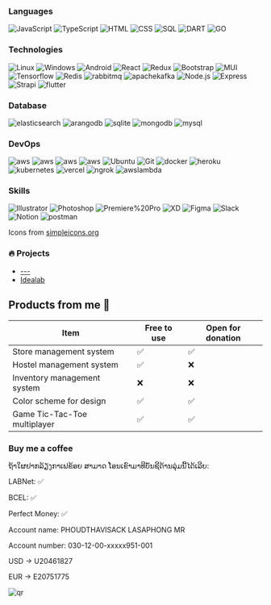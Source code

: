 

### Languages

![JavaScript](https://img.shields.io/badge/-JavaScript-000?&logo=JavaScript)
![TypeScript](https://img.shields.io/badge/-TypeScript-000?&logo=TypeScript)
![HTML](https://img.shields.io/badge/-HTML-000?&logo=html5)
![CSS](https://img.shields.io/badge/-CSS-000?&logo=css3)
![SQL](https://img.shields.io/badge/-SQL-000?&logo=MySQL)
![DART](https://img.shields.io/badge/-DART-000?&logo=dart)
![GO](https://img.shields.io/badge/-Golang-000?&logo=go)


### Technologies

![Linux](https://img.shields.io/badge/-Linux-000?&logo=linux)
![Windows](https://img.shields.io/badge/-Windows-000?&logo=Windows)
![Android](https://img.shields.io/badge/-Android-000?&logo=Android)
![React](https://img.shields.io/badge/-React-000?&logo=react)
![Redux](https://img.shields.io/badge/-Redux-000?&logo=Redux)
![Bootstrap](https://img.shields.io/badge/-Bootstrap-000?&logo=Bootstrap)
![MUI](https://img.shields.io/badge/-Material%20UI-000?&logo=MUI)
![Tensorflow](https://img.shields.io/badge/-Tensorflow-000?&logo=tensorflow)
![Redis](https://img.shields.io/badge/-Redis-000?&logo=Redis)
![rabbitmq](https://img.shields.io/badge/-RabbitMQ-000?&logo=rabbitmq)
![apachekafka](https://img.shields.io/badge/-Kafka-000?&logo=apachekafka)
![Node.js](https://img.shields.io/badge/-Node.js-000?&logo=node.js)
![Express](https://img.shields.io/badge/-Express-000?&logo=express)
![Strapi](https://img.shields.io/badge/-Strapi-000?&logo=strapi)
![flutter](https://img.shields.io/badge/-Flutter-000?&logo=flutter)


### Database

![elasticsearch](https://img.shields.io/badge/-Elasticsearch-000?&logo=elasticsearch)
![arangodb](https://img.shields.io/badge/-ArangoDB-000?&logo=arangodb)
![sqlite](https://img.shields.io/badge/-Sqlite-000?&logo=sqlite)
![mongodb](https://img.shields.io/badge/-MongoDB-000?&logo=mongodb)
![mysql](https://img.shields.io/badge/-MySQL-000?&logo=mysql)

### DevOps

![aws](https://img.shields.io/badge/-S3-000?&logo=amazons3)
![aws](https://img.shields.io/badge/-EC2-000?&logo=amazonec2)
![aws](https://img.shields.io/badge/-API_GATEWAY-000?&logo=amazonapigateway)
![aws](https://img.shields.io/badge/-Terraform-000?&logo=terraform)
![Ubuntu](https://img.shields.io/badge/-Ubuntu-000?&logo=ubuntu)
![Git](https://img.shields.io/badge/-Git-000?&logo=git)
![docker](https://img.shields.io/badge/-Docker-000?&logo=docker)
![heroku](https://img.shields.io/badge/-Heroku-000?&logo=heroku)
![kubernetes](https://img.shields.io/badge/-Kubernetes-000?&logo=kubernetes)
![vercel](https://img.shields.io/badge/-Vercel-000?&logo=vercel)
![ngrok](https://img.shields.io/badge/-Ngrok-000?&logo=ngrok)
![awslambda](https://img.shields.io/badge/-Lambda-000?&logo=awslambda)

### Skills

![Illustrator](https://img.shields.io/badge/-Illustrator-000?&logo=adobe-illustrator)
![Photoshop](https://img.shields.io/badge/-Photoshop-000?&logo=adobe-photoshop)
![Premiere%20Pro](https://img.shields.io/badge/-Premiere%20Pro-000?&logo=adobe-premiere-pro)
![XD](https://img.shields.io/badge/-XD-000?&logo=adobe-xd)
![Figma](https://img.shields.io/badge/-Figma-000?&logo=figma)
![Slack](https://img.shields.io/badge/-Slack-000?&logo=slack)
![Notion](https://img.shields.io/badge/-Notion-000?&logo=notion)
![postman](https://img.shields.io/badge/-Postman-000?&logo=postman)

Icons from [simpleicons.org](https://simpleicons.org/?q=aws)


### 🔥 Projects

-	[---](http://www.google.com)
-	[Idealab](https://idealabdevelopment.com)

## Products from me 🛒

| Item | Free to use | Open for donation |
| --- | --- | --- |
| Store management system | ✅ | ✅ |
| Hostel management system | ✅ | ❌ |
| Inventory management system | ❌ | ❌ |
| Color scheme for design | ✅ | ✅ |
| Game Tic-Tac-Toe multiplayer | ✅ | ✅ |

### Buy me a coffee

ຖ້າໃຜຢາກລ້ຽງກາເຟຂ້ອຍ ສາມາດ ໂອນເຂົາມາທີບັນຊີດ້ານລຸ່ມນີ້ໄດ້ເລີຍ:

LABNet: ✅

BCEL: ✅

Perfect Money: ✅

Account name: PHOUDTHAVISACK LASAPHONG MR

Account number: 030-12-00-xxxxx951-001 

USD -> U20461827

EUR -> E20751775	

![qr](https://chart.googleapis.com/chart?cht=qr&chl=00020101021138670016A00526628466257701082771041802030010324CCHRJZRJZWUDWNQVHEXUHNOQ53034185802LA63049B5F&chs=200x200&choe=UTF-8)
